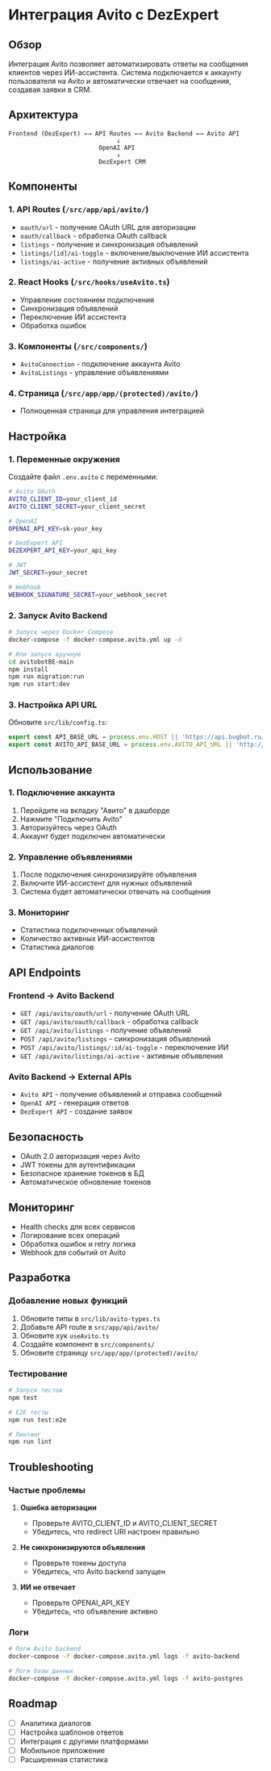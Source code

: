 # Интеграция Avito с DezExpert

## Обзор

Интеграция Avito позволяет автоматизировать ответы на сообщения клиентов через ИИ-ассистента. Система подключается к аккаунту пользователя на Avito и автоматически отвечает на сообщения, создавая заявки в CRM.

## Архитектура

```
Frontend (DezExpert) ←→ API Routes ←→ Avito Backend ←→ Avito API
                              ↓
                         OpenAI API
                              ↓
                         DezExpert CRM
```

## Компоненты

### 1. API Routes (`/src/app/api/avito/`)
- `oauth/url` - получение OAuth URL для авторизации
- `oauth/callback` - обработка OAuth callback
- `listings` - получение и синхронизация объявлений
- `listings/[id]/ai-toggle` - включение/выключение ИИ ассистента
- `listings/ai-active` - получение активных объявлений

### 2. React Hooks (`/src/hooks/useAvito.ts`)
- Управление состоянием подключения
- Синхронизация объявлений
- Переключение ИИ ассистента
- Обработка ошибок

### 3. Компоненты (`/src/components/`)
- `AvitoConnection` - подключение аккаунта Avito
- `AvitoListings` - управление объявлениями

### 4. Страница (`/src/app/app/(protected)/avito/`)
- Полноценная страница для управления интеграцией

## Настройка

### 1. Переменные окружения

Создайте файл `.env.avito` с переменными:

```bash
# Avito OAuth
AVITO_CLIENT_ID=your_client_id
AVITO_CLIENT_SECRET=your_client_secret

# OpenAI
OPENAI_API_KEY=sk-your_key

# DezExpert API
DEZEXPERT_API_KEY=your_api_key

# JWT
JWT_SECRET=your_secret

# Webhook
WEBHOOK_SIGNATURE_SECRET=your_webhook_secret
```

### 2. Запуск Avito Backend

```bash
# Запуск через Docker Compose
docker-compose -f docker-compose.avito.yml up -d

# Или запуск вручную
cd avitobotBE-main
npm install
npm run migration:run
npm run start:dev
```

### 3. Настройка API URL

Обновите `src/lib/config.ts`:

```typescript
export const API_BASE_URL = process.env.HOST || 'https://api.bugbot.ru/api';
export const AVITO_API_BASE_URL = process.env.AVITO_API_URL || 'http://localhost:3001';
```

## Использование

### 1. Подключение аккаунта

1. Перейдите на вкладку "Авито" в дашборде
2. Нажмите "Подключить Avito"
3. Авторизуйтесь через OAuth
4. Аккаунт будет подключен автоматически

### 2. Управление объявлениями

1. После подключения синхронизируйте объявления
2. Включите ИИ-ассистент для нужных объявлений
3. Система будет автоматически отвечать на сообщения

### 3. Мониторинг

- Статистика подключенных объявлений
- Количество активных ИИ-ассистентов
- Статистика диалогов

## API Endpoints

### Frontend → Avito Backend

- `GET /api/avito/oauth/url` - получение OAuth URL
- `GET /api/avito/oauth/callback` - обработка callback
- `GET /api/avito/listings` - получение объявлений
- `POST /api/avito/listings` - синхронизация объявлений
- `POST /api/avito/listings/:id/ai-toggle` - переключение ИИ
- `GET /api/avito/listings/ai-active` - активные объявления

### Avito Backend → External APIs

- `Avito API` - получение объявлений и отправка сообщений
- `OpenAI API` - генерация ответов
- `DezExpert API` - создание заявок

## Безопасность

- OAuth 2.0 авторизация через Avito
- JWT токены для аутентификации
- Безопасное хранение токенов в БД
- Автоматическое обновление токенов

## Мониторинг

- Health checks для всех сервисов
- Логирование всех операций
- Обработка ошибок и retry логика
- Webhook для событий от Avito

## Разработка

### Добавление новых функций

1. Обновите типы в `src/lib/avito-types.ts`
2. Добавьте API route в `src/app/api/avito/`
3. Обновите хук `useAvito.ts`
4. Создайте компонент в `src/components/`
5. Обновите страницу `src/app/app/(protected)/avito/`

### Тестирование

```bash
# Запуск тестов
npm test

# E2E тесты
npm run test:e2e

# Линтинг
npm run lint
```

## Troubleshooting

### Частые проблемы

1. **Ошибка авторизации**
   - Проверьте AVITO_CLIENT_ID и AVITO_CLIENT_SECRET
   - Убедитесь, что redirect URI настроен правильно

2. **Не синхронизируются объявления**
   - Проверьте токены доступа
   - Убедитесь, что Avito backend запущен

3. **ИИ не отвечает**
   - Проверьте OPENAI_API_KEY
   - Убедитесь, что объявление активно

### Логи

```bash
# Логи Avito backend
docker-compose -f docker-compose.avito.yml logs -f avito-backend

# Логи базы данных
docker-compose -f docker-compose.avito.yml logs -f avito-postgres
```

## Roadmap

- [ ] Аналитика диалогов
- [ ] Настройка шаблонов ответов
- [ ] Интеграция с другими платформами
- [ ] Мобильное приложение
- [ ] Расширенная статистика
